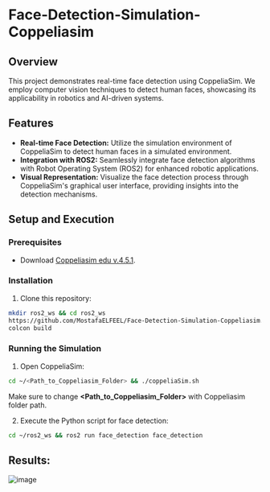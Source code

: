 # Face-Detection-Simulation-Coppeliasim

## Overview

This project demonstrates real-time face detection using CoppeliaSim. We employ computer vision techniques to detect human faces, showcasing its applicability in robotics and AI-driven systems.

## Features

- **Real-time Face Detection:** Utilize the simulation environment of CoppeliaSim to detect human faces in a simulated environment.
- **Integration with ROS2:** Seamlessly integrate face detection algorithms with Robot Operating System (ROS2) for enhanced robotic applications.
- **Visual Representation:** Visualize the face detection process through CoppeliaSim's graphical user interface, providing insights into the detection mechanisms.

## Setup and Execution

### Prerequisites

- Download [Coppeliasim edu v.4.5.1](https://www.coppeliarobotics.com/files/V4_5_1_rev4/CoppeliaSim_Edu_V4_5_1_rev4_Ubuntu22_04.tar.xz).

### Installation
1. Clone this repository:
```bash
mkdir ros2_ws && cd ros2_ws
https://github.com/MostafaELFEEL/Face-Detection-Simulation-Coppeliasim.git
colcon build
```

### Running the Simulation

1. Open CoppeliaSim:
```bash
cd ~/<Path_to_Coppeliasim_Folder> && ./coppeliaSim.sh
```
Make sure to change **<Path_to_Coppeliasim_Folder>** with Coppeliasim folder path.

2. Execute the Python script for face detection:

```bash
cd ~/ros2_ws && ros2 run face_detection face_detection
```

## Results:

![image](https://github.com/MostafaELFEEL/Face-Detection-Simulation-Coppeliasim/assets/106331831/0a4e287a-362b-4202-828c-537a7febc472)


